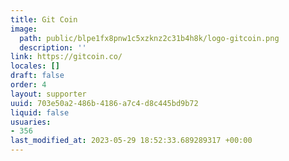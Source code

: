 ```yaml
---
title: Git Coin
image:
  path: public/blpe1fx8pnw1c5xzknz2c31b4h8k/logo-gitcoin.png
  description: ''
link: https://gitcoin.co/
locales: []
draft: false
order: 4
layout: supporter
uuid: 703e50a2-486b-4186-a7c4-d8c445bd9b72
liquid: false
usuaries:
- 356
last_modified_at: 2023-05-29 18:52:33.689289317 +00:00
---
```


